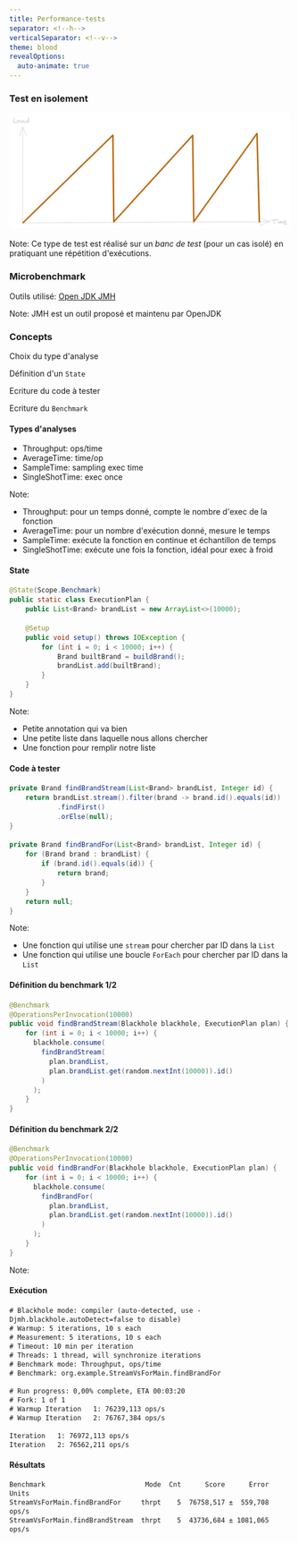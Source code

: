 ```yaml
---
title: Performance-tests
separator: <!--h-->
verticalSeparator: <!--v-->
theme: blood
revealOptions:
  auto-animate: true
---
```


### Test en isolement

![](img/what-tests-isolation-test.png)

Note:
Ce type de test est réalisé sur un _banc de test_ (pour un cas isolé) en pratiquant une 
répétition d'exécutions.

<!--v-->

### Microbenchmark

Outils utilisé: [Open JDK JMH](https://github.com/openjdk/jmh)

Note: JMH est un outil proposé et maintenu par OpenJDK

<!--v-->

### Concepts

Choix du type d'analyse

Définition d'un `State`

Ecriture du code à tester

Ecriture du `Benchmark`

<!--v-->

#### Types d'analyses

- Throughput: ops/time
- AverageTime: time/op
- SampleTime: sampling exec time
- SingleShotTime: exec once

Note:

- Throughput: pour un temps donné, compte le nombre d'exec de la fonction
- AverageTime: pour un nombre d'exécution donné, mesure le temps
- SampleTime: exécute la fonction en continue et échantillon de temps
- SingleShotTime: exécute une fois la fonction, idéal pour exec à froid

<!--v-->

#### State

```java [1|3|5-11]
@State(Scope.Benchmark)
public static class ExecutionPlan {
    public List<Brand> brandList = new ArrayList<>(10000);

    @Setup
    public void setup() throws IOException {
        for (int i = 0; i < 10000; i++) {
            Brand builtBrand = buildBrand();
            brandList.add(builtBrand);
        }
    }
}
```

Note: 

- Petite annotation qui va bien
- Une petite liste dans laquelle nous allons chercher
- Une fonction pour remplir notre liste

<!--v-->

#### Code à tester

```java [1-5|7-14]
private Brand findBrandStream(List<Brand> brandList, Integer id) {
    return brandList.stream().filter(brand -> brand.id().equals(id))
            .findFirst()
            .orElse(null);
}

private Brand findBrandFor(List<Brand> brandList, Integer id) {
    for (Brand brand : brandList) {
        if (brand.id().equals(id)) {
            return brand;
        }
    }
    return null;
}
```

Note:

- Une fonction qui utilise une `stream` pour chercher par ID dans la `List`
- Une fonction qui utilise une boucle `ForEach` pour chercher par ID dans la `List`

<!--v-->

#### Définition du benchmark 1/2

```java [1|2,4|3|5-10]
@Benchmark
@OperationsPerInvocation(10000)
public void findBrandStream(Blackhole blackhole, ExecutionPlan plan) {
    for (int i = 0; i < 10000; i++) {
      blackhole.consume(
        findBrandStream(
          plan.brandList, 
          plan.brandList.get(random.nextInt(10000)).id()
        )
      );
    }
}
```

<!--v-->

#### Définition du benchmark 2/2

```java [3|6]
@Benchmark
@OperationsPerInvocation(10000)
public void findBrandFor(Blackhole blackhole, ExecutionPlan plan) {
    for (int i = 0; i < 10000; i++) {
      blackhole.consume(
        findBrandFor(
          plan.brandList, 
          plan.brandList.get(random.nextInt(10000)).id()
        )
      );
    }
}
```

Note:

<!--v-->

#### Exécution

```
# Blackhole mode: compiler (auto-detected, use -Djmh.blackhole.autoDetect=false to disable)
# Warmup: 5 iterations, 10 s each
# Measurement: 5 iterations, 10 s each
# Timeout: 10 min per iteration
# Threads: 1 thread, will synchronize iterations
# Benchmark mode: Throughput, ops/time
# Benchmark: org.example.StreamVsForMain.findBrandFor

# Run progress: 0,00% complete, ETA 00:03:20
# Fork: 1 of 1
# Warmup Iteration   1: 76239,113 ops/s
# Warmup Iteration   2: 76767,384 ops/s

Iteration   1: 76972,113 ops/s
Iteration   2: 76562,211 ops/s
```

<!--v-->

#### Résultats

```
Benchmark                         Mode  Cnt      Score      Error  Units
StreamVsForMain.findBrandFor     thrpt    5  76758,517 ±  559,708  ops/s
StreamVsForMain.findBrandStream  thrpt    5  43736,684 ± 1081,065  ops/s
```
